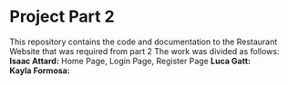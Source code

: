 # Project Part 2
This repository contains the code and documentation to the Restaurant Website that was required from part 2 
The work was divided as follows:
**Isaac Attard:** Home Page, Login Page, Register Page
 **Luca Gatt:**    
**Kayla Formosa:**   
